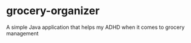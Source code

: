 # grocery-organizer
A simple Java application that helps my ADHD when it comes to grocery management
